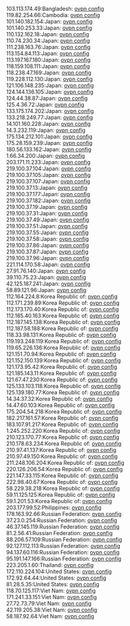 103.113.174.49:Bangladesh: [ovpn config](vpn/103_113_174_49.ovpn)  
119.82.254.66:Cambodia: [ovpn config](vpn/119_82_254_66.ovpn)  
101.140.182.154:Japan: [ovpn config](vpn/101_140_182_154.ovpn)  
101.140.253.33:Japan: [ovpn config](vpn/101_140_253_33.ovpn)  
110.132.162.18:Japan: [ovpn config](vpn/110_132_162_18.ovpn)  
110.74.230.34:Japan: [ovpn config](vpn/110_74_230_34.ovpn)  
111.238.163.76:Japan: [ovpn config](vpn/111_238_163_76.ovpn)  
113.154.84.113:Japan: [ovpn config](vpn/113_154_84_113.ovpn)  
113.197.167.180:Japan: [ovpn config](vpn/113_197_167_180.ovpn)  
118.159.108.111:Japan: [ovpn config](vpn/118_159_108_111.ovpn)  
118.238.47.169:Japan: [ovpn config](vpn/118_238_47_169.ovpn)  
119.228.112.130:Japan: [ovpn config](vpn/119_228_112_130.ovpn)  
121.106.148.235:Japan: [ovpn config](vpn/121_106_148_235.ovpn)  
124.144.136.105:Japan: [ovpn config](vpn/124_144_136_105.ovpn)  
124.44.38.87:Japan: [ovpn config](vpn/124_44_38_87.ovpn)  
125.4.36.72:Japan: [ovpn config](vpn/125_4_36_72.ovpn)  
133.175.174.202:Japan: [ovpn config](vpn/133_175_174_202.ovpn)  
133.218.249.77:Japan: [ovpn config](vpn/133_218_249_77.ovpn)  
14.101.160.228:Japan: [ovpn config](vpn/14_101_160_228.ovpn)  
14.3.232.119:Japan: [ovpn config](vpn/14_3_232_119.ovpn)  
175.134.212.101:Japan: [ovpn config](vpn/175_134_212_101.ovpn)  
175.28.159.239:Japan: [ovpn config](vpn/175_28_159_239.ovpn)  
180.56.133.162:Japan: [ovpn config](vpn/180_56_133_162.ovpn)  
1.66.34.200:Japan: [ovpn config](vpn/1_66_34_200.ovpn)  
203.171.11.233:Japan: [ovpn config](vpn/203_171_11_233.ovpn)  
219.100.37.104:Japan: [ovpn config](vpn/219_100_37_104.ovpn)  
219.100.37.105:Japan: [ovpn config](vpn/219_100_37_105.ovpn)  
219.100.37.107:Japan: [ovpn config](vpn/219_100_37_107.ovpn)  
219.100.37.13:Japan: [ovpn config](vpn/219_100_37_13.ovpn)  
219.100.37.177:Japan: [ovpn config](vpn/219_100_37_177.ovpn)  
219.100.37.182:Japan: [ovpn config](vpn/219_100_37_182.ovpn)  
219.100.37.19:Japan: [ovpn config](vpn/219_100_37_19.ovpn)  
219.100.37.31:Japan: [ovpn config](vpn/219_100_37_31.ovpn)  
219.100.37.49:Japan: [ovpn config](vpn/219_100_37_49.ovpn)  
219.100.37.51:Japan: [ovpn config](vpn/219_100_37_51.ovpn)  
219.100.37.55:Japan: [ovpn config](vpn/219_100_37_55.ovpn)  
219.100.37.58:Japan: [ovpn config](vpn/219_100_37_58.ovpn)  
219.100.37.86:Japan: [ovpn config](vpn/219_100_37_86.ovpn)  
219.100.37.87:Japan: [ovpn config](vpn/219_100_37_87.ovpn)  
219.100.37.96:Japan: [ovpn config](vpn/219_100_37_96.ovpn)  
221.114.170.58:Japan: [ovpn config](vpn/221_114_170_58.ovpn)  
27.91.76.140:Japan: [ovpn config](vpn/27_91_76_140.ovpn)  
39.110.75.23:Japan: [ovpn config](vpn/39_110_75_23.ovpn)  
42.125.187.241:Japan: [ovpn config](vpn/42_125_187_241.ovpn)  
58.89.121.96:Japan: [ovpn config](vpn/58_89_121_96.ovpn)  
112.164.224.8:Korea Republic of: [ovpn config](vpn/112_164_224_8.ovpn)  
112.171.239.89:Korea Republic of: [ovpn config](vpn/112_171_239_89.ovpn)  
112.173.170.40:Korea Republic of: [ovpn config](vpn/112_173_170_40.ovpn)  
112.185.40.163:Korea Republic of: [ovpn config](vpn/112_185_40_163.ovpn)  
112.187.145.138:Korea Republic of: [ovpn config](vpn/112_187_145_138.ovpn)  
112.187.58.188:Korea Republic of: [ovpn config](vpn/112_187_58_188.ovpn)  
118.33.98.131:Korea Republic of: [ovpn config](vpn/118_33_98_131.ovpn)  
119.193.248.119:Korea Republic of: [ovpn config](vpn/119_193_248_119.ovpn)  
119.65.226.136:Korea Republic of: [ovpn config](vpn/119_65_226_136.ovpn)  
121.151.70.94:Korea Republic of: [ovpn config](vpn/121_151_70_94.ovpn)  
121.152.150.139:Korea Republic of: [ovpn config](vpn/121_152_150_139.ovpn)  
121.173.95.42:Korea Republic of: [ovpn config](vpn/121_173_95_42.ovpn)  
121.185.143.11:Korea Republic of: [ovpn config](vpn/121_185_143_11.ovpn)  
121.67.47.230:Korea Republic of: [ovpn config](vpn/121_67_47_230.ovpn)  
125.133.103.118:Korea Republic of: [ovpn config](vpn/125_133_103_118.ovpn)  
125.139.180.77:Korea Republic of: [ovpn config](vpn/125_139_180_77.ovpn)  
14.34.37.32:Korea Republic of: [ovpn config](vpn/14_34_37_32.ovpn)  
14.47.60.103:Korea Republic of: [ovpn config](vpn/14_47_60_103.ovpn)  
175.204.54.218:Korea Republic of: [ovpn config](vpn/175_204_54_218.ovpn)  
182.217.161.57:Korea Republic of: [ovpn config](vpn/182_217_161_57.ovpn)  
183.107.91.217:Korea Republic of: [ovpn config](vpn/183_107_91_217.ovpn)  
1.245.252.220:Korea Republic of: [ovpn config](vpn/1_245_252_220.ovpn)  
210.123.170.77:Korea Republic of: [ovpn config](vpn/210_123_170_77.ovpn)  
210.178.63.234:Korea Republic of: [ovpn config](vpn/210_178_63_234.ovpn)  
210.97.41.137:Korea Republic of: [ovpn config](vpn/210_97_41_137.ovpn)  
210.97.49.150:Korea Republic of: [ovpn config](vpn/210_97_49_150.ovpn)  
211.248.106.204:Korea Republic of: [ovpn config](vpn/211_248_106_204.ovpn)  
220.126.206.54:Korea Republic of: [ovpn config](vpn/220_126_206_54.ovpn)  
221.147.33.115:Korea Republic of: [ovpn config](vpn/221_147_33_115.ovpn)  
222.98.40.67:Korea Republic of: [ovpn config](vpn/222_98_40_67.ovpn)  
58.229.38.218:Korea Republic of: [ovpn config](vpn/58_229_38_218.ovpn)  
59.11.125.125:Korea Republic of: [ovpn config](vpn/59_11_125_125.ovpn)  
59.1.201.53:Korea Republic of: [ovpn config](vpn/59_1_201_53.ovpn)  
203.177.99.52:Philippines: [ovpn config](vpn/203_177_99_52.ovpn)  
178.163.92.66:Russian Federation: [ovpn config](vpn/178_163_92_66.ovpn)  
37.23.0.254:Russian Federation: [ovpn config](vpn/37_23_0_254.ovpn)  
46.37.145.119:Russian Federation: [ovpn config](vpn/46_37_145_119.ovpn)  
81.2.56.41:Russian Federation: [ovpn config](vpn/81_2_56_41.ovpn)  
88.206.57.109:Russian Federation: [ovpn config](vpn/88_206_57_109.ovpn)  
92.127.112.113:Russian Federation: [ovpn config](vpn/92_127_112_113.ovpn)  
94.137.60.116:Russian Federation: [ovpn config](vpn/94_137_60_116.ovpn)  
95.191.147.166:Russian Federation: [ovpn config](vpn/95_191_147_166.ovpn)  
223.205.1.60:Thailand: [ovpn config](vpn/223_205_1_60.ovpn)  
172.110.224.104:United States: [ovpn config](vpn/172_110_224_104.ovpn)  
172.92.64.44:United States: [ovpn config](vpn/172_92_64_44.ovpn)  
81.28.5.35:United States: [ovpn config](vpn/81_28_5_35.ovpn)  
118.70.125.117:Viet Nam: [ovpn config](vpn/118_70_125_117.ovpn)  
171.241.33.151:Viet Nam: [ovpn config](vpn/171_241_33_151.ovpn)  
27.72.73.79:Viet Nam: [ovpn config](vpn/27_72_73_79.ovpn)  
42.119.205.38:Viet Nam: [ovpn config](vpn/42_119_205_38.ovpn)  
58.187.92.64:Viet Nam: [ovpn config](vpn/58_187_92_64.ovpn)  
